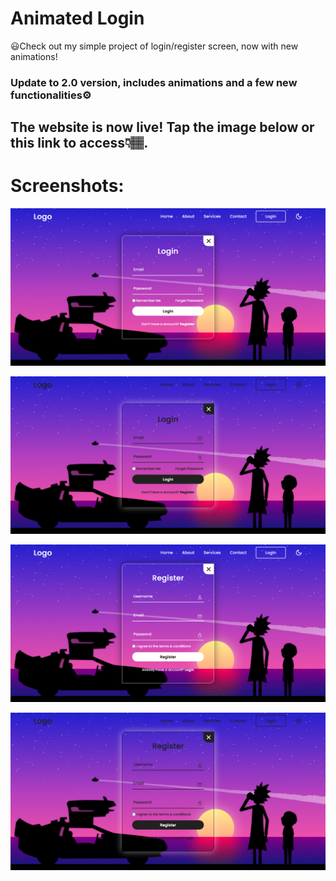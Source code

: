 # Animated Login
😃Check out my simple project of login/register screen, now with new animations!

### Update to 2.0 version, includes animations and a few new functionalities⚙️

## The website is now live! Tap the image below or this link to access👇🏽.

# Screenshots:
[![Screenshot](assets/img/Presentation.png 'Tap the image to access')](https://danielmendessensei.github.io/AnimatedLogin/)  

[![Screenshot](assets/img/Presentation2.png 'Tap the image to access')](https://danielmendessensei.github.io/AnimatedLogin/) 

[![Screenshot](assets/img/Presentation3.png 'Tap the image to access')](https://danielmendessensei.github.io/AnimatedLogin/) 

[![Screenshot](assets/img/Presentation4.png 'Tap the image to access')](https://danielmendessensei.github.io/AnimatedLogin/) 